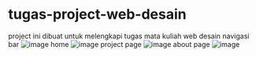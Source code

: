 # tugas-project-web-desain
project ini dibuat untuk melengkapi tugas mata kuliah web desain
navigasi bar
![image](https://github.com/FallenStars31/tugas-project-web-desain/assets/118092624/af6d81c3-92db-4ab1-bf42-a9bb6172f4f6)
home
![image](https://github.com/FallenStars31/tugas-project-web-desain/assets/118092624/6029490b-db87-4ff3-97a9-42744bbde0b9)
project page
![image](https://github.com/FallenStars31/tugas-project-web-desain/assets/118092624/94fe3284-43bb-4d77-b63b-13d0b7bfcc64)
about page
![image](https://github.com/FallenStars31/tugas-project-web-desain/assets/118092624/fdfc2557-e3c1-422a-9e35-502df9e448c2)
